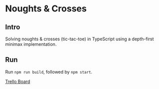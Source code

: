 # Noughts & Crosses

## Intro

Solving noughts & crosses (tic-tac-toe) in TypeScript using a depth-first minimax implementation.

## Run

Run `npm run build`, followed by `npm start`.

[Trello Board](https://trello.com/b/r3TNFzdu/noughts-crosses)
